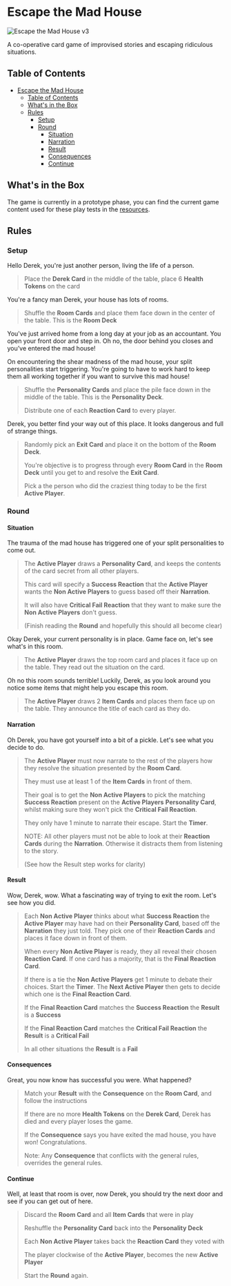 # Escape the Mad House

![Escape the Mad House v3](assets/escape-the-madhouse-v3.jpg)

A co-operative card game of improvised stories and escaping ridiculous situations.

## Table of Contents

- [Escape the Mad House](#escape-the-mad-house)
  - [Table of Contents](#table-of-contents)
  - [What's in the Box](#whats-in-the-box)
  - [Rules](#rules)
    - [Setup](#setup)
    - [Round](#round)
      - [Situation](#situation)
      - [Narration](#narration)
      - [Result](#result)
      - [Consequences](#consequences)
      - [Continue](#continue)

## What's in the Box

The game is currently in a prototype phase, you can find the current game content used for these
play tests in the [resources](RESOURCES.md).

## Rules

### Setup

Hello Derek, you're just another person, living the life of a person.

> Place the **Derek Card** in the middle of the table, place 6 **Health Tokens** on the card

You're a fancy man Derek, your house has lots of rooms.

> Shuffle the **Room Cards** and place them face down in the center of the table. This is the **Room Deck**

You've just arrived home from a long day at your job as an accountant. You open your front door and step in. Oh no, the door behind you closes and you’ve entered the mad house!

On encountering the shear madness of the mad house, your split personalities start triggering. You're going to have to work hard to keep them all working together if you want to survive this mad house!

> Shuffle the **Personality Cards** and place the pile face down in the middle of the table. This is the **Personality Deck**.
>
> Distribute one of each **Reaction Card** to every player.

Derek, you better find your way out of this place. It looks dangerous and full of strange things.

> Randomly pick an **Exit Card** and place it on the bottom of the **Room Deck**.
>
> You're objective is to progress through every **Room Card** in the **Room Deck** until you get to and resolve the **Exit Card**.
>
> Pick a the person who did the craziest thing today to be the first **Active Player**.

### Round

#### Situation

The trauma of the mad house has triggered one of your split personalities to come out.

> The **Active Player** draws a **Personality Card**, and keeps the contents of the card secret from all other players.
>
> This card will specify a **Success Reaction** that the **Active Player** wants the **Non Active Players** to guess based off their **Narration**.
>
> It will also have **Critical Fail Reaction** that they want to make sure the **Non Active Players** don't guess.
>
> (Finish reading the **Round** and hopefully this should all become clear)

Okay Derek, your current personality is in place. Game face on, let's see what's in this room.

> The **Active Player** draws the top room card and places it face up on the table. They read out the situation on the card.

Oh no this room sounds terrible! Luckily, Derek, as you look around you notice some items that might help you escape this room.

> The **Active Player** draws 2 **Item Cards** and places them face up on the table. They announce the title of each card as they do.

#### Narration

Oh Derek, you have got yourself into a bit of a pickle. Let's see what you decide to do.

> The **Active Player** must now narrate to the rest of the players how they resolve the situation presented by the **Room Card**.
>
> They must use at least 1 of the **Item Cards** in front of them.
>
> Their goal is to get the **Non Active Players** to pick the matching **Success Reaction** present on the **Active Players** **Personality Card**, whilst making sure they won't pick the **Critical Fail Reaction**.
>
> They only have 1 minute to narrate their escape. Start the **Timer**.
>
> NOTE: All other players must not be able to look at their **Reaction Cards** during the **Narration**. Otherwise it distracts them from listening to the story.
>
> (See how the Result step works for clarity)

#### Result

Wow, Derek, wow. What a fascinating way of trying to exit the room. Let's see how you did.

> Each **Non Active Player** thinks about what **Success Reaction** the **Active Player** may have had on their **Personality Card**, based off the **Narration** they just told. They pick one of their **Reaction Cards** and places it face down in front of them.
>
> When every **Non Active Player** is ready, they all reveal their chosen **Reaction Card**. If one card has a majority, that is the **Final Reaction Card**.
>
> If there is a tie the **Non Active Players** get 1 minute to debate their choices. Start the **Timer**. The **Next Active Player** then gets to decide which one is the **Final Reaction Card**.
>
> If the **Final Reaction Card** matches the **Success Reaction** the **Result** is a **Success**
>
> If the **Final Reaction Card** matches the **Critical Fail Reaction** the **Result** is a **Critical Fail**
>
> In all other situations the **Result** is a **Fail**

#### Consequences

Great, you now know has successful you were. What happened?

> Match your **Result** with the **Consequence** on the **Room Card**, and follow the instructions
>
> If there are no more **Health Tokens** on the **Derek Card**, Derek has died and every player loses the game.
>
> If the **Consequence** says you have exited the mad house, you have won! Congratulations.
>
> Note: Any **Consequence** that conflicts with the general rules, overrides the general rules.

#### Continue

Well, at least that room is over, now Derek, you should try the next door and see if you can get out of here.

> Discard the **Room Card** and all **Item Cards** that were in play
>
> Reshuffle the **Personality Card** back into the **Personality Deck**
>
> Each **Non Active Player** takes back the **Reaction Card** they voted with
>
> The player clockwise of the **Active Player**, becomes the new **Active Player**
>
> Start the **Round** again.
